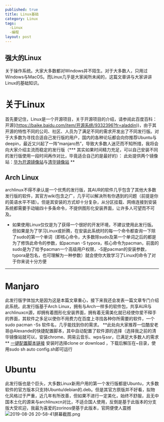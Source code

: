 ```yaml
---
published: true
title: Linux基础
category: Linux
tags: 
  -Linux
  -编程
layout: post
---
```


 ## 强大的Linux ##

关于操作系统。大家大多数都对Windows并不陌生。对于大多数人，只用过Windows与MacOS。而Linux几乎是大家闻所未闻的，这篇文章讲与大家讲讲Linux的基础知识。

# 关于Linux #

首先要记住，Linux是一个开源项目，关于开源项目的介绍，请参阅此百度百科： 开源](https://baike.baidu.com/item/开源系统/9332396?fr=aladdin))，由于其开源的特性不同的公司、社区、人员为了满足不同的需求开发出了不同发行版。对于大多数为寻找合适自己发行版的用户，国内的各种论坛都会向你推荐Ubuntu与deepin，最近又兴起了一阵“manjaro热”，导致大多数人迷茫而不知所措，我将会向大家介绍主流而稳定的发行版（*** 其实如果时间精力充足，可以自己安装不同的发行版使用一段时间再作对比，毕竟适合自己的是最好的）：
此处提供两个镜像站：[华为开源镜像站](mirrors.huaweicloud.com)与[清华镜像站](mirrors.tuna.tsinghua.edu.cn)
**

## Arch Linux ##
archlinux不得不承认是一个优秀的发行版，其AUR的软件几乎包含了其他大多数发行版的软件，其官方wiki包含之广，几乎可以解决所有你遇到的问题（前提是你的英语水平不错）。但是其安装的方式却十分复杂，从分区挂载、网络连接到安装系统都需要手动输四十多条命令，不提供图形化安装界面，让许多人可望而不可及。

* 如果使用Linux仅仅是为了获得一个很好的开发环境，不建议使用此发行版。但如果是为了学习Linux或折腾，在安装此系统时的每一个命令都查询一下除了sudo的第一个单词（即核心命令，大多数除sudo及第一个单词之后的都是为了修饰此命令的参数，如pacman -S typora，核心命令为pacman，前面的sudo是为了给予pacman一个高级用户权限，-S是pacman的安装参数，typora是包名，也可理解为一种参数）就会使你大致学习了Linux的命令了对于你来说十分方便
***
# Manjaro #
此发行版字体加大是因为这是本篇文章重心，接下来我还会发表一篇文章专门介绍此系统。此发行版基于Arch Linux，拥有与Arch一样多的软件包，共享AUR与archlinuxcn源，却拥有着图形化安装界面，拥有着无需美化就已经使你爱不释手的界面，其软件之多足以使你不用费力在百度上寻找各种你所需要的软件，一个sudo pacman -Ss 软件名，几乎能找到你的需求。
**此处向大家推荐一位酷安老哥@Alexande的快捷配置脚本，其中自动配置了软件源的选择（选择我之前的清华镜像站就可以，安装chrome、网易云音乐、wps与ssr，已满足大多数人的需求 **
[一键配置脚本链接](https://github.com/Alexander-Huang/Manjaro-cfenggonfigure-cn)
安装时选择clone or download ，下载后解压在~目录，使用sudo sh auto config.sh即可运行
# Ubuntu #
此发行版也是个巨头，大多数Linux新用户用的第一个发行版都是Ubuntu，大多数软件的官方版本只支持Ubuntu/debian的.deb。但是其官方原版并不好看，拟物化风格过于严重，近几年有所改善，但如果不进行一定美化，始终不舒服，且无中国本土化的源来与archlinuxcn对比，不适合国人使用，反倒是基于此版本的分支版大受欢迎，我最为喜爱的zorinos便基于此版本，官网便使人震撼
![2019-08-26 20-58-41屏幕截图.png](https://i.loli.net/2019/08/26/K19qAzGNRxTJ3Ow.png)

